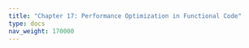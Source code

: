 ```yaml
---
title: "Chapter 17: Performance Optimization in Functional Code"
type: docs
nav_weight: 170000
---
```

